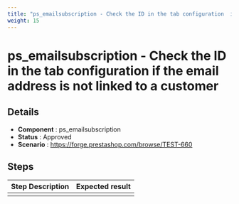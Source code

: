 ```yaml
---
title: "ps_emailsubscription - Check the ID in the tab configuration  if the email address is not linked to a customer"
weight: 15
---
```


# ps_emailsubscription - Check the ID in the tab configuration  if the email address is not linked to a customer
## Details
* **Component** : ps_emailsubscription
* **Status** : Approved
* **Scenario** : https://forge.prestashop.com/browse/TEST-660

## Steps
| Step Description | Expected result |
| ----- | ----- |
|  |  |
